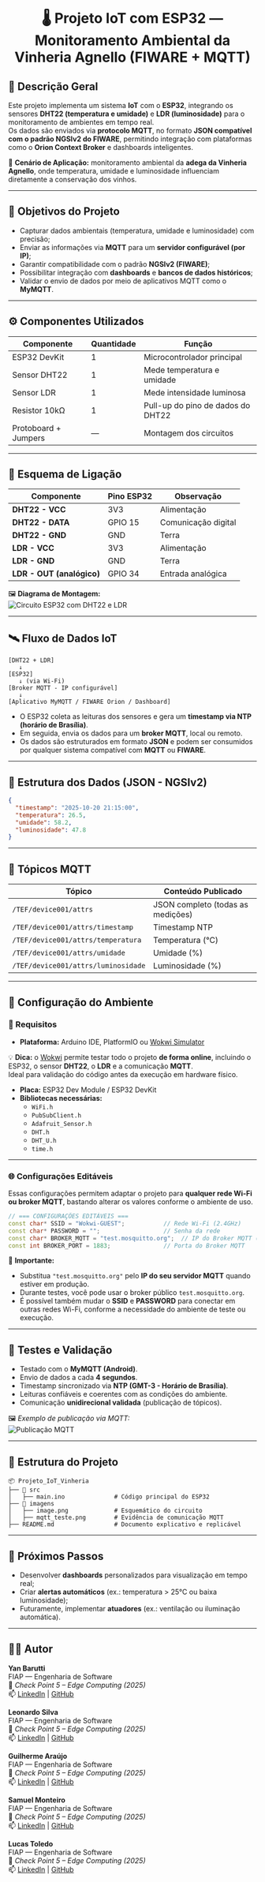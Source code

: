 <h1 align="center">🌡️ Projeto IoT com ESP32 — Monitoramento Ambiental da Vinheria Agnello (FIWARE + MQTT)</h1>

## 📘 Descrição Geral
Este projeto implementa um sistema **IoT** com o **ESP32**, integrando os sensores **DHT22 (temperatura e umidade)** e **LDR (luminosidade)** para o monitoramento de ambientes em tempo real.  
Os dados são enviados via **protocolo MQTT**, no formato **JSON compatível com o padrão NGSIv2 do FIWARE**, permitindo integração com plataformas como o **Orion Context Broker** e dashboards inteligentes.

📍 **Cenário de Aplicação:** monitoramento ambiental da **adega da Vinheria Agnello**, onde temperatura, umidade e luminosidade influenciam diretamente a conservação dos vinhos.

---

## 🧠 Objetivos do Projeto
- Capturar dados ambientais (temperatura, umidade e luminosidade) com precisão;  
- Enviar as informações via **MQTT** para um **servidor configurável (por IP)**;  
- Garantir compatibilidade com o padrão **NGSIv2 (FIWARE)**;  
- Possibilitar integração com **dashboards** e **bancos de dados históricos**;  
- Validar o envio de dados por meio de aplicativos MQTT como o **MyMQTT**.

---

## ⚙️ Componentes Utilizados

| Componente | Quantidade | Função |
|-------------|-------------|--------|
| ESP32 DevKit | 1 | Microcontrolador principal |
| Sensor DHT22 | 1 | Mede temperatura e umidade |
| Sensor LDR | 1 | Mede intensidade luminosa |
| Resistor 10kΩ | 1 | Pull-up do pino de dados do DHT22 |
| Protoboard + Jumpers | — | Montagem dos circuitos |

---

## 🔌 Esquema de Ligação

| Componente | Pino ESP32 | Observação |
|-------------|-------------|-------------|
| **DHT22 - VCC** | 3V3 | Alimentação |
| **DHT22 - DATA** | GPIO 15 | Comunicação digital |
| **DHT22 - GND** | GND | Terra |
| **LDR - VCC** | 3V3 | Alimentação |
| **LDR - GND** | GND | Terra |
| **LDR - OUT (analógico)** | GPIO 34 | Entrada analógica |

🖼️ **Diagrama de Montagem:**  
![Circuito ESP32 com DHT22 e LDR](./image.png)

---

## 🛰️ Fluxo de Dados IoT
```
[DHT22 + LDR] 
   ↓
[ESP32] 
   ↓ (via Wi-Fi)
[Broker MQTT - IP configurável] 
   ↓
[Aplicativo MyMQTT / FIWARE Orion / Dashboard]
```

- O ESP32 coleta as leituras dos sensores e gera um **timestamp via NTP (horário de Brasília)**.  
- Em seguida, envia os dados para um **broker MQTT**, local ou remoto.  
- Os dados são estruturados em formato **JSON** e podem ser consumidos por qualquer sistema compatível com **MQTT** ou **FIWARE**.

---

## 🧾 Estrutura dos Dados (JSON - NGSIv2)

```json
{
  "timestamp": "2025-10-20 21:15:00",
  "temperatura": 26.5,
  "umidade": 58.2,
  "luminosidade": 47.8
}
```

---

## 📡 Tópicos MQTT

| Tópico | Conteúdo Publicado |
|--------|--------------------|
| `/TEF/device001/attrs` | JSON completo (todas as medições) |
| `/TEF/device001/attrs/timestamp` | Timestamp NTP |
| `/TEF/device001/attrs/temperatura` | Temperatura (°C) |
| `/TEF/device001/attrs/umidade` | Umidade (%) |
| `/TEF/device001/attrs/luminosidade` | Luminosidade (%) |

---

## 🧠 Configuração do Ambiente

### 🔧 Requisitos
- **Plataforma:** Arduino IDE, PlatformIO ou [Wokwi Simulator](https://wokwi.com) 

💡 **Dica:** o [Wokwi](https://wokwi.com) permite testar todo o projeto **de forma online**, incluindo o ESP32, o sensor **DHT22**, o **LDR** e a comunicação **MQTT**.  
Ideal para validação do código antes da execução em hardware físico.

- **Placa:** ESP32 Dev Module / ESP32 DevKit
- **Bibliotecas necessárias:**
  - `WiFi.h`
  - `PubSubClient.h`
  - `Adafruit_Sensor.h`
  - `DHT.h`
  - `DHT_U.h`
  - `time.h`

---

### 🌐 Configurações Editáveis

Essas configurações permitem adaptar o projeto para **qualquer rede Wi-Fi ou broker MQTT**, bastando alterar os valores conforme o ambiente de uso.

```cpp
// === CONFIGURAÇÕES EDITÁVEIS ===
const char* SSID = "Wokwi-GUEST";           // Rede Wi-Fi (2.4GHz)
const char* PASSWORD = "";                  // Senha da rede
const char* BROKER_MQTT = "test.mosquitto.org";  // IP do Broker MQTT (substitua pelo seu)
const int BROKER_PORT = 1883;               // Porta do Broker MQTT
```

🔸 **Importante:**  
- Substitua `"test.mosquitto.org"` pelo **IP do seu servidor MQTT** quando estiver em produção.  
- Durante testes, você pode usar o broker público `test.mosquitto.org`.  
- É possível também mudar o **SSID** e **PASSWORD** para conectar em outras redes Wi-Fi, conforme a necessidade do ambiente de teste ou execução.

---

## 🧪 Testes e Validação

- Testado com o **MyMQTT (Android)**.  
- Envio de dados a cada **4 segundos**.  
- Timestamp sincronizado via **NTP (GMT-3 - Horário de Brasília)**.  
- Leituras confiáveis e coerentes com as condições do ambiente.  
- Comunicação **unidirecional validada** (publicação de tópicos).

🖼️ *Exemplo de publicação via MQTT:*  
![Publicação MQTT](./mqtt_teste.png)

---

## 🧰 Estrutura do Projeto

```
📦 Projeto_IoT_Vinheria
├── 📁 src
│   ├── main.ino              # Código principal do ESP32
├── 📁 imagens
│   ├── image.png             # Esquemático do circuito
│   ├── mqtt_teste.png        # Evidência de comunicação MQTT
├── README.md                 # Documento explicativo e replicável
```

---

## 🚀 Próximos Passos
- Desenvolver **dashboards** personalizados para visualização em tempo real;  
- Criar **alertas automáticos** (ex.: temperatura > 25°C ou baixa luminosidade);  
- Futuramente, implementar **atuadores** (ex.: ventilação ou iluminação automática).

---

## 👨‍💻 Autor
**Yan Barutti**  
FIAP — Engenharia de Software  
📅 *Check Point 5 – Edge Computing (2025)*  
📫 [LinkedIn](#) | [GitHub](#)

**Leonardo Silva**  
FIAP — Engenharia de Software  
📅 *Check Point 5 – Edge Computing (2025)*  
📫 [LinkedIn](#) | [GitHub](#)

**Guilherme Araújo**  
FIAP — Engenharia de Software  
📅 *Check Point 5 – Edge Computing (2025)*  
📫 [LinkedIn](#) | [GitHub](#)

**Samuel Monteiro**  
FIAP — Engenharia de Software  
📅 *Check Point 5 – Edge Computing (2025)*  
📫 [LinkedIn](#) | [GitHub](#)

**Lucas Toledo**  
FIAP — Engenharia de Software  
📅 *Check Point 5 – Edge Computing (2025)*  
📫 [LinkedIn](#) | [GitHub](#)

